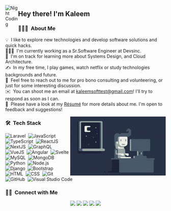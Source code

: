<img alt="Night Coding" src="./assets/Hand%20Wave.gif" width='40' align="left"/><h2>Hey there! I'm Kaleem</h2>

<!-- ## 👋 &nbsp;Hey there! I'm Aditya -->

### 👨🏻‍💻 &nbsp;About Me

💡 &nbsp;I like to explore new technologies and develop software solutions and quick hacks.\
👨🏻‍💻 &nbsp;I'm currently working as a Sr.Software Engineer at Devsinc.\
🌱 &nbsp;I'm on track for learning more about Systems Design, and Cloud Architecture.\
✍️ &nbsp;In my free time, I play games, watch netflix or study technologies backgrounds and future.\
💬 &nbsp;Feel free to reach out to me for pro bono consulting and volunteering, or just for some interesting discussion.\
✉️ &nbsp;You can shoot me an email at kaleemsofttest@gmail.com! I'll try to respond as soon as I can.\
📄 &nbsp;Please have a look at my [Résumé](https://www.kaleemsofttest.com/resume.html) for more details about me. I'm open to feedback and suggestions!

<img alt="Night Coding" src="https://raw.githubusercontent.com/AVS1508/AVS1508/master/assets/Night-Coding.gif" align="right"/>

### 🛠 &nbsp;Tech Stack

![Laravel](https://img.shields.io/badge/-Laravel-05122A?style=flat&logo=laravel)&nbsp;
![JavaScript](https://img.shields.io/badge/-JavaScript-05122A?style=flat&logo=javascript)&nbsp;
![TypeScript](https://img.shields.io/badge/-TypeScript-05122A?style=flat&logo=typescript)&nbsp;
![ReactJS](https://img.shields.io/badge/-React-05122A?style=flat&logo=react)&nbsp;
![NextJS](https://img.shields.io/badge/-NextJS-05122A?style=flat&logo=next)&nbsp;
![GraphQL](https://img.shields.io/badge/-GraphQL-05122A?style=flat&logo=graphql)&nbsp;
![VueJS](https://img.shields.io/badge/-Vue-05122A?style=flat&logo=vue)&nbsp;
![Angular](https://img.shields.io/badge/-Angular-05122A?style=flat&logo=angular)&nbsp;
![Svelte](https://img.shields.io/badge/-Svelte-05122A?style=flat&logo=svelte)&nbsp;
![MySQL](https://img.shields.io/badge/-MySQL-05122A?style=flat&logo=mysql)&nbsp;
![MongoDB](https://img.shields.io/badge/-MongoDB-05122A?style=flat&logo=mongodb)&nbsp;
![Python](https://img.shields.io/badge/-Python-05122A?style=flat&logo=python)&nbsp;
![Node.js](https://img.shields.io/badge/-Node.js-05122A?style=flat&logo=node.js)&nbsp;
![Django](https://img.shields.io/badge/-Django-05122A?style=flat&logo=django&logoColor=092E20)&nbsp;
![Bootstrap](https://img.shields.io/badge/-Bootstrap-05122A?style=flat&logo=bootstrap&logoColor=563D7C)\
![HTML](https://img.shields.io/badge/-HTML-05122A?style=flat&logo=HTML5)&nbsp;
![CSS](https://img.shields.io/badge/-CSS-05122A?style=flat&logo=CSS3&logoColor=1572B6)&nbsp;
![Git](https://img.shields.io/badge/-Git-05122A?style=flat&logo=git)&nbsp;
![GitHub](https://img.shields.io/badge/-GitHub-05122A?style=flat&logo=github)&nbsp;
![Visual Studio Code](https://img.shields.io/badge/-Visual%20Studio%20Code-05122A?style=flat&logo=visual-studio-code&logoColor=007ACC)&nbsp;

<!-- ### ⚙️ &nbsp;GitHub Analytics

<p align="center">
<a href="https://github.com/AVS1508">
  <img height="180em" src="https://github-readme-stats-eight-theta.vercel.app/api?username=kaleemqasim&show_icons=true&theme=algolia&include_all_commits=true&count_private=true"/>
  <img height="180em" src="https://github-readme-stats-eight-theta.vercel.app/api/top-langs/?username=AVS1508&layout=compact&langs_count=8&theme=algolia"/>
</a>
</p> -->

### 🤝🏻 &nbsp;Connect with Me

<p align="center">
<a href="https://linkedin.com/in/kaleemqasim"><img src="https://img.shields.io/badge/-Kaleem%20Qasim-0077B5?style=flat&logo=Linkedin&logoColor=white"/></a>
<a href="mailto:kaleemsofttest@gmail.com"><img src="https://img.shields.io/badge/-kaleemsofttest@gmail.com-D14836?style=flat&logo=Gmail&logoColor=white"/></a>
<a href="https://instagram.com/kaleemezpz"><img src="https://img.shields.io/badge/-@kaleemqasim-E4405F?style=flat&logo=Instagram&logoColor=white"/></a>
<a href="https://facebook.com/kaleemhunter"><img src="https://img.shields.io/badge/-@kaleemqasim-1877F2?style=flat&logo=Facebook&logoColor=white"/></a>
<a href="https://www.pinterest.ca/kaleemqasim"><img src="https://img.shields.io/badge/-@kaleemqasim-BD081C?style=flat&logo=Pinterest&logoColor=white"/></a>
</p>

